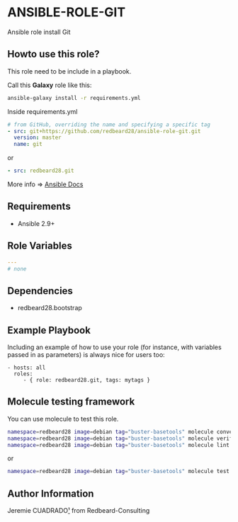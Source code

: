 ANSIBLE-ROLE-GIT
=================

Ansible role install Git


## Howto use this role?
This role need to be include in a playbook. 

Call this **Galaxy** role  like this:

````bash
ansible-galaxy install -r requirements.yml 
````

Inside requirements.yml
````yaml
# from GitHub, overriding the name and specifying a specific tag
- src: git+https://github.com/redbeard28/ansible-role-git.git
  version: master
  name: git
````

or
```yaml
- src: redbeard28.git
```

More info => [Ansible Docs](https://docs.ansible.com/ansible-container/roles/access.html)

## Requirements

 * Ansible 2.9+


Role Variables
--------------

```yaml
---
# none
```

Dependencies
------------

 - redbeard28.bootstrap

Example Playbook
----------------

Including an example of how to use your role (for instance, with variables passed in as parameters) is always nice for users too:

    - hosts: all
      roles:
         - { role: redbeard28.git, tags: mytags }


Molecule testing framework
--------------------------

You can use molecule to test this role.
```bash
namespace=redbeard28 image=debian tag="buster-basetools" molecule converge 
namespace=redbeard28 image=debian tag="buster-basetools" molecule verify
namespace=redbeard28 image=debian tag="buster-basetools" molecule lint 
```

or
```bash
namespace=redbeard28 image=debian tag="buster-basetools" molecule test 
```

Author Information
------------------

Jeremie CUADRADO[¹](mailto:info@redbeard-consulting.fr) from Redbeard-Consulting
